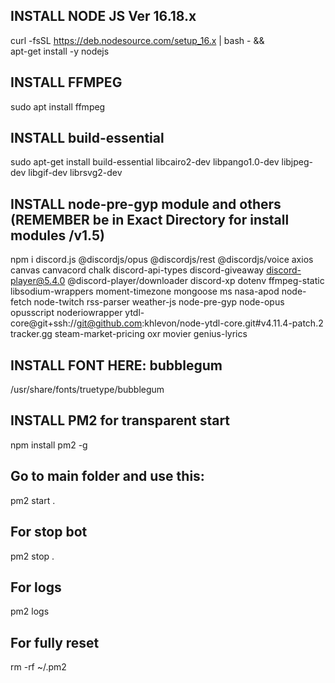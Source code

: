 ## INSTALL NODE JS Ver 16.18.x

curl -fsSL https://deb.nodesource.com/setup_16.x | bash - &&\
apt-get install -y nodejs

## INSTALL FFMPEG

sudo apt install ffmpeg

## INSTALL build-essential

sudo apt-get install build-essential libcairo2-dev libpango1.0-dev libjpeg-dev libgif-dev librsvg2-dev

## INSTALL node-pre-gyp module and others (REMEMBER be in Exact Directory for install modules /v1.5)

npm i discord.js @discordjs/opus @discordjs/rest @discordjs/voice axios canvas canvacord chalk discord-api-types discord-giveaway discord-player@5.4.0 @discord-player/downloader discord-xp dotenv ffmpeg-static libsodium-wrappers moment-timezone mongoose ms nasa-apod node-fetch node-twitch rss-parser weather-js node-pre-gyp node-opus opusscript noderiowrapper ytdl-core@git+ssh://git@github.com:khlevon/node-ytdl-core.git#v4.11.4-patch.2 tracker.gg steam-market-pricing oxr movier genius-lyrics

## INSTALL FONT HERE: bubblegum

/usr/share/fonts/truetype/bubblegum

## INSTALL PM2 for transparent start

npm install pm2 -g

## Go to main folder and use this:

pm2 start .

## For stop bot

pm2 stop .

## For logs

pm2 logs

## For fully reset

rm -rf ~/.pm2
